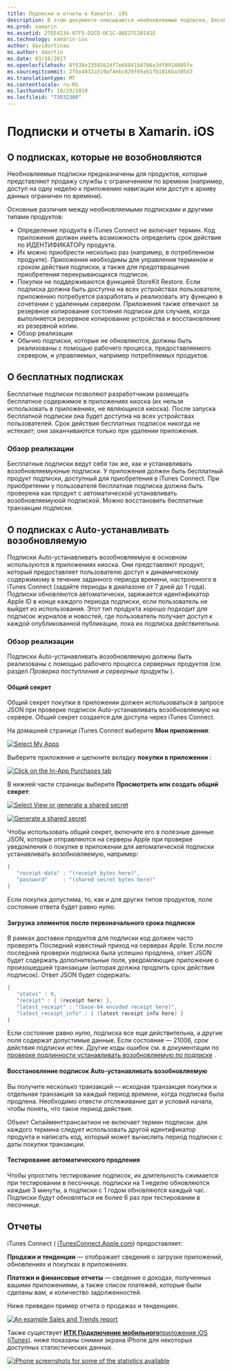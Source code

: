 ```yaml
---
title: Подписки и отчеты в Xamarin. iOS
description: В этом документе описываются необновляемые подписки, Бесплатные подписки, устанавливать возобновляемую подписки и использование iTunes Connect для отчета об этих элементах.
ms.prod: xamarin
ms.assetid: 27EE4234-07F5-D2CD-DC1C-86E27C20141E
ms.technology: xamarin-ios
author: davidortinau
ms.author: daortin
ms.date: 03/18/2017
ms.openlocfilehash: 8f930e2358562df7e68841b87b6a3df0914805fe
ms.sourcegitcommit: 2fbe4932a319af4ebc829f65eb1fb1816ba305d3
ms.translationtype: MT
ms.contentlocale: ru-RU
ms.lasthandoff: 10/29/2019
ms.locfileid: "73032308"
---
```

# <a name="subscriptions-and-reporting-in-xamarinios"></a>Подписки и отчеты в Xamarin. iOS

## <a name="about-non-renewing-subscriptions"></a>О подписках, которые не возобновляются

Необновляемые подписки предназначены для продуктов, которые представляют продажу службы с ограничением по времени (например, доступ на одну неделю к приложению навигации или доступ к архиву данных ограничен по времени).   
   
Основные различия между необновляемыми подписками и другими типами продуктов:

- Определение продукта в iTunes Connect не включает термин. Код приложения должен иметь возможность определить срок действия по ИДЕНТИФИКАТОРу продукта. 
- Их можно приобрести несколько раз (например, в потребленном продукте). Приложения необходимы для управления термином и сроком действия подписки, а также для предотвращения приобретения перекрывающихся подписок. 
- Покупки не поддерживаются функцией StoreKit Restore. Если подписка должна быть доступна на всех устройствах пользователя, приложению потребуется разработать и реализовать эту функцию в сочетании с удаленным сервером. Приложения также отвечают за резервное копирование состояния подписки для случаев, когда выполняется резервное копирование устройства и восстановление из резервной копии. 
- Обзор реализации
- Обычно подписки, которые не обновляются, должны быть реализованы с помощью рабочего процесса, предоставляемого сервером, и управляемых, например потребляемых продуктов. 

## <a name="about-free-subscriptions"></a>О бесплатных подписках

Бесплатные подписки позволяют разработчикам размещать бесплатное содержимое в приложениях киоска (их нельзя использовать в приложениях, не являющихся киоска). После запуска бесплатной подписки она будет доступна на всех устройствах пользователей. Срок действия бесплатных подписок никогда не истекает; они заканчиваются только при удалении приложения.

### <a name="implementation-overview"></a>Обзор реализации

Бесплатные подписки ведут себя так же, как и устанавливать возобновляемуюные подписки. У приложения должен быть бесплатный продукт подписки, доступный для приобретения в iTunes Connect. При приобретении у пользователя бесплатная подписка должна быть проверена как продукт с автоматической устанавливать возобновляемуюой подпиской. Можно восстановить бесплатные транзакции подписки.

## <a name="about-auto-renewable-subscriptions"></a>О подписках с Auto-устанавливать возобновляемую

Подписки Auto-устанавливать возобновляемую в основном используются в приложениях киоска. Они представляют продукт, который предоставляет пользователю доступ к динамическому содержимому в течение заданного периода времени, настроенного в iTunes Connect (задайте периоды в диапазоне от 7 дней до 1 года). Подписки обновляются автоматически, заряжается идентификатор Apple ID в конце каждого периода подписки, если пользователь не выйдет из использования. Этот тип продукта хорошо подходит для подписок журналов и новостей, где пользователь получает доступ к каждой опубликованной публикации, пока их подписка действительна.

### <a name="implementation-overview"></a>Обзор реализации

Подписки Auto-устанавливать возобновляемую должны быть реализованы с помощью рабочего процесса серверных продуктов (см. раздел *Проверка поступления и серверные продукты* ).

#### <a name="shared-secret"></a>Общий секрет

Общий секрет покупки в приложении должен использоваться в запросе JSON при проверке подписок Auto-устанавливать возобновляемую на сервере. Общий секрет создается для доступа через iTunes Connect.

На домашней странице iTunes Connect выберите **Мои приложения**:   
   
 [![](subscriptions-and-reporting-images/image2.png "Select My Apps")](subscriptions-and-reporting-images/image2.png#lightbox)  

Выберите приложение и щелкните вкладку **покупки в приложении** :

[![](subscriptions-and-reporting-images/image6.png "Click on the In-App Purchases tab")](subscriptions-and-reporting-images/image6.png#lightbox)

В нижней части страницы выберите **Просмотреть или создать общий секрет**:
   
 [![](subscriptions-and-reporting-images/image40.png "Select View or generate a shared secret")](subscriptions-and-reporting-images/image40.png#lightbox)

 [![](subscriptions-and-reporting-images/image41.png "Generate a shared secret")](subscriptions-and-reporting-images/image41.png#lightbox)   

Чтобы использовать общий секрет, включите его в полезные данные JSON, которые отправляются на серверы Apple при проверке уведомления о покупке в приложении для автоматической подписки устанавливать возобновляемую, например:

```csharp
{
   "receipt-data" : "(receipt bytes here)",
   "password"     : "(shared secret bytes here)"
}
```

Если покупка допустима, то, как и для других типов продуктов, поле состояния ответа будет равно нулю.

#### <a name="downloading-items-after-the-initial-subscription-term"></a>Загрузка элементов после первоначального срока подписки

В рамках доставки продуктов для подписки код должен часто проверять Последний известный приход на серверах Apple. Если после последней проверки подписка была успешно продлена, ответ JSON будет содержать дополнительные поля, уведомляющие приложение о произошедшей транзакции (которая должна продлить срок действия подписок). Ответ JSON будет содержать:

```csharp
{
   "status" : 0,
   "receipt" : { (receipt here) },
   "latest_receipt" : "(base-64 encoded receipt here)",
   "latest_receipt_info" : { (latest receipt info here) }
}
```

Если состояние равно нулю, подписка все еще действительна, а другие поля содержат допустимые данные. Если состояние — 21006, срок действия подписки истек. Другие коды ошибок см. в документации по [проверке подлинности устанавливать возобновляемую по подписке](https://developer.apple.com/library/ios/releasenotes/General/ValidateAppStoreReceipt/Chapters/ValidateRemotely.html) .

#### <a name="restoring-auto-renewable-subscriptions"></a>Восстановление подписок Auto-устанавливать возобновляемую

Вы получите несколько транзакций — исходная транзакция покупки и отдельная транзакция за каждый период времени, когда подписка была продлена. Необходимо отвести отслеживание дат и условий начала, чтобы понять, что такое период действия.   

Объект Скпайменттрансактион не включает термин подписки. для каждого термина следует использовать другой идентификатор продукта и написать код, который может вычислить период подписки с даты покупки транзакции.

#### <a name="testing-auto-renewal"></a>Тестирование автоматического продления

Чтобы упростить тестирование подписок, их длительность сжимается при тестировании в песочнице. подписки на 1 неделю обновляются каждые 3 минуты, а подписки с 1 годом обновляются каждый час. Подписки будут обновляться не более 6 раз при тестировании в песочнице.

## <a name="reporting"></a>Отчеты

iTunes Connect ( [iTunesConnect.Apple.com](https://itunesconnect.apple.com)) предоставляет:   
   
 **Продажи и тенденции** — отображает сведения о загрузке приложений, обновлениях и покупках в приложениях.   
   
 **Платежи и финансовые отчеты** — сведения о доходах, полученных вашими приложениями, а также список платежей, которые были сделаны вам, и количество задолженностей.

Ниже приведен пример отчета о продажах и тенденциях.   

 [![](subscriptions-and-reporting-images/image42.png "An example Sales and Trends report")](subscriptions-and-reporting-images/image42.png#lightbox)   
   
 Также существует [ **ИТК Подключение мобильного**приложения iOS (iTunes)](https://itunes.apple.com/us/app/itunes-connect-mobile/id376771144?mt=8).
ниже показаны снимки экрана iPhone для некоторых доступных статистических данных.   
   
 [![](subscriptions-and-reporting-images/image43.png "iPhone screenshots for some of the statistics available")](subscriptions-and-reporting-images/image43.png#lightbox)
